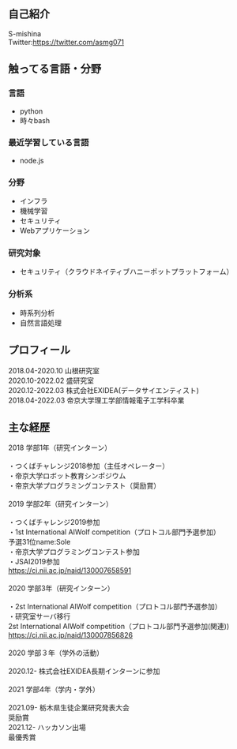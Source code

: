 ## 自己紹介
S-mishina<br>
Twitter:https://twitter.com/asmg071
## 触ってる言語・分野
### 言語

* python
* 時々bash
 
### 最近学習している言語
* node.js

### 分野

* インフラ
* 機械学習
* セキュリティ
* Webアプリケーション

### 研究対象

* セキュリティ（クラウドネイティブハニーポットプラットフォーム）

### 分析系

* 時系列分析
* 自然言語処理

## プロフィール
2018.04-2020.10 山根研究室<br>
2020.10-2022.02 盛研究室<br>
2020.12-2022.03 株式会社EXIDEA(データサイエンティスト)<br>
2018.04-2022.03 帝京大学理工学部情報電子工学科卒業
## 主な経歴
2018 学部1年（研究インターン）<br>
<br>
・つくばチャレンジ2018参加（主任オペレーター）<br>
・帝京大学ロボット教育シンポジウム<br>
・帝京大学プログラミングコンテスト（奨励賞）<br>
<br>
2019 学部2年（研究インターン）<br>
<br>
・つくばチャレンジ2019参加<br>
・1st International AIWolf competition（プロトコル部門予選参加）<br>
予選31位name:Sole<br>
・帝京大学プログラミングコンテスト参加<br>
・JSAI2019参加<br>
https://ci.nii.ac.jp/naid/130007658591<br>
<br>
2020 学部3年（研究インターン）<br>
<br>
・2st International AIWolf competition（プロトコル部門予選参加）<br>
・研究室サーバ移行<br>
2st International AIWolf competition（プロトコル部門予選参加(関連))<br>
https://ci.nii.ac.jp/naid/130007856826<br>
<br>
2020 学部３年（学外の活動）<br>
<br>
2020.12- 株式会社EXIDEA長期インターンに参加<br>
<br>
2021 学部4年（学内・学外）<br>
<br>
2021.09- 栃木県生徒企業研究発表大会<br>
    奨励賞<br>
2021.12- ハッカソン出場<br>
    最優秀賞<br>
